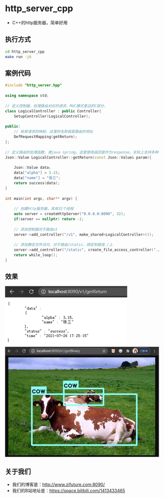 # http_server_cpp
- C++的http服务器，简单好用

## 执行方式
```bash
cd http_server_cpp
make run -j6
```

## 案例代码
```C++
#include "http_server.hpp"

using namespace std;

// 定义控制器，处理路由对应的请求，MVC模式里边的C部分，
class LogicalController : public Controller{
    SetupController(LogicalController);
 
public: 
    // 轻易请求的映射，这里的名称就是路由的地址
    DefRequestMapping(getReturn);
};

// 定义路由的处理函数，类java spring。这里使用返回值作为response。实际上支持多种，请看具体代码
Json::Value LogicalController::getReturn(const Json::Value& param){

    Json::Value data;
    data["alpha"] = 3.15;
    data["name"] = "张三";
    return success(data);
}

int main(int argc, char** argv) {

    // 创建http服务器，具有32个线程
    auto server = createHttpServer("0.0.0.0:8090", 32);
    if(server == nullptr) return -1;
    
    // 添加控制器对于路由v1
    server->add_controller("/v1", make_shared<LogicalController>());

    // 添加静态文件访问，对于路由/static，绑定到路径./上
    server->add_controller("/static", create_file_access_controller("./"));
    return while_loop();
}
```

## 效果
![](workspace/demo1.jpg)
![](workspace/demo2.jpg)

## 关于我们
- 我们的博客是：http://www.zifuture.com:8090/
- 我们的B站地址是：https://space.bilibili.com/1413433465